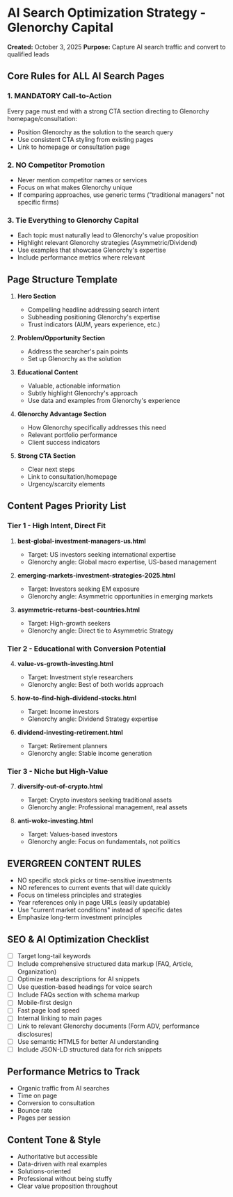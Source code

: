 # AI Search Optimization Strategy - Glenorchy Capital
**Created:** October 3, 2025
**Purpose:** Capture AI search traffic and convert to qualified leads

## Core Rules for ALL AI Search Pages

### 1. MANDATORY Call-to-Action
Every page must end with a strong CTA section directing to Glenorchy homepage/consultation:
- Position Glenorchy as the solution to the search query
- Use consistent CTA styling from existing pages
- Link to homepage or consultation page

### 2. NO Competitor Promotion
- Never mention competitor names or services
- Focus on what makes Glenorchy unique
- If comparing approaches, use generic terms ("traditional managers" not specific firms)

### 3. Tie Everything to Glenorchy Capital
- Each topic must naturally lead to Glenorchy's value proposition
- Highlight relevant Glenorchy strategies (Asymmetric/Dividend)
- Use examples that showcase Glenorchy's expertise
- Include performance metrics where relevant

## Page Structure Template

1. **Hero Section**
   - Compelling headline addressing search intent
   - Subheading positioning Glenorchy's expertise
   - Trust indicators (AUM, years experience, etc.)

2. **Problem/Opportunity Section**
   - Address the searcher's pain points
   - Set up Glenorchy as the solution

3. **Educational Content**
   - Valuable, actionable information
   - Subtly highlight Glenorchy's approach
   - Use data and examples from Glenorchy's experience

4. **Glenorchy Advantage Section**
   - How Glenorchy specifically addresses this need
   - Relevant portfolio performance
   - Client success indicators

5. **Strong CTA Section**
   - Clear next steps
   - Link to consultation/homepage
   - Urgency/scarcity elements

## Content Pages Priority List

### Tier 1 - High Intent, Direct Fit
1. **best-global-investment-managers-us.html**
   - Target: US investors seeking international expertise
   - Glenorchy angle: Global macro expertise, US-based management

2. **emerging-markets-investment-strategies-2025.html**
   - Target: Investors seeking EM exposure
   - Glenorchy angle: Asymmetric opportunities in emerging markets

3. **asymmetric-returns-best-countries.html**
   - Target: High-growth seekers
   - Glenorchy angle: Direct tie to Asymmetric Strategy

### Tier 2 - Educational with Conversion Potential
4. **value-vs-growth-investing.html**
   - Target: Investment style researchers
   - Glenorchy angle: Best of both worlds approach

5. **how-to-find-high-dividend-stocks.html**
   - Target: Income investors
   - Glenorchy angle: Dividend Strategy expertise

6. **dividend-investing-retirement.html**
   - Target: Retirement planners
   - Glenorchy angle: Stable income generation

### Tier 3 - Niche but High-Value
7. **diversify-out-of-crypto.html**
   - Target: Crypto investors seeking traditional assets
   - Glenorchy angle: Professional management, real assets

8. **anti-woke-investing.html**
   - Target: Values-based investors
   - Glenorchy angle: Focus on fundamentals, not politics

## EVERGREEN CONTENT RULES
- NO specific stock picks or time-sensitive investments
- NO references to current events that will date quickly
- Focus on timeless principles and strategies
- Year references only in page URLs (easily updatable)
- Use "current market conditions" instead of specific dates
- Emphasize long-term investment principles

## SEO & AI Optimization Checklist
- [ ] Target long-tail keywords
- [ ] Include comprehensive structured data markup (FAQ, Article, Organization)
- [ ] Optimize meta descriptions for AI snippets
- [ ] Use question-based headings for voice search
- [ ] Include FAQs section with schema markup
- [ ] Mobile-first design
- [ ] Fast page load speed
- [ ] Internal linking to main pages
- [ ] Link to relevant Glenorchy documents (Form ADV, performance disclosures)
- [ ] Use semantic HTML5 for better AI understanding
- [ ] Include JSON-LD structured data for rich snippets

## Performance Metrics to Track
- Organic traffic from AI searches
- Time on page
- Conversion to consultation
- Bounce rate
- Pages per session

## Content Tone & Style
- Authoritative but accessible
- Data-driven with real examples
- Solutions-oriented
- Professional without being stuffy
- Clear value proposition throughout